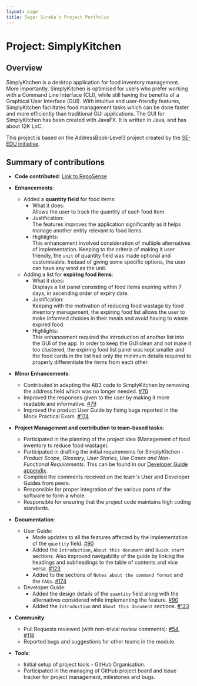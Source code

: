 ```yaml
---
layout: page
title: Sagar Sureka's Project Portfolio
---
```


# Project: SimplyKitchen

## Overview

SimplyKitchen is a desktop application for food inventory management.
More importantly, SimplyKitchen is optimised for users who prefer working with a Command Line Interface (CLI), while still having the benefits of a Graphical User Interface (GUI).
With intuitive and user-friendly features, SimplyKitchen facilitates food management tasks which can be done faster and more efficiently than traditional GUI applications.
The GUI for SimplyKitchen has been created with JavaFX. It is written in Java, and has about 12K LoC.

This project is based on the AddressBook-Level3 project created by the [SE-EDU initiative](https://se-education.org/).

## Summary of contributions

* **Code contributed**: [Link to RepoSense](https://nus-cs2103-ay2021s1.github.io/tp-dashboard/#breakdown=true&search=sagar&sort=groupTitle&sortWithin=title&since=2020-08-14&until=2020-11-09&timeframe=commit&mergegroup=&groupSelect=groupByRepos&checkedFileTypes=docs~functional-code~test-code~other)

* **Enhancements**:
  * Added a **quantity field** for food items:
    * What it does: <br>Allows the user to track the quantity of each food item.
    * Justification: <br>The features improves the application significantly as it helps manage another entity relevant to food items.
    * Highlights: <br>This enhancement involved consideration of multiple alternatives of implementation. 
    Keeping to the criteria of making it user friendly, the `unit` of quantity field was made optional and customisable. 
    Instead of giving some specific options, the user can have any word as the unit.
  * Adding a list for **expiring food items**:
    * What it does: <br>Displays a list panel consisting of food items expiring within 7 days, in ascending order of expiry date.
    * Justification: <br>Keeping with the motivation of reducing food wastage by food inventory management, the expiring food list allows the user to make informed choices in their meals and avoid having to waste expired food.
    * Highlights: <br>This enhancement required the introduction of another list into the GUI of the app.
    In order to keep the GUI clean and not make it too clustered, the expiring food list panel was kept smaller and the food cards in the list had only the minimum details required to properly differentiate the items from each other.

* **Minor Enhancements**:
  * Contributed in adapting the AB3 code to SimplyKitchen by removing the address field which was no longer needed. [\#70](https://github.com/AY2021S1-CS2103T-F13-4/tp/pull/70)
  * Improved the responses given to the user by making it more readable and informative. [\#79](https://github.com/AY2021S1-CS2103T-F13-4/tp/pull/79)  
  * Improved the product User Guide by fixing bugs reported in the Mock Practical Exam. [\#174](https://github.com/AY2021S1-CS2103T-F13-4/tp/pull/174)  

* **Project Management and contribution to team-based tasks**:
  * Participated in the planning of the project idea (Management of food inventory to reduce food wastage).
  * Participated in drafting the initial requirements for SimplyKitchen - *Product Scope, Glossary, User Stories, Use Cases and Non-Functional Requirements.* 
    This can be found in our [Developer Guide appendix](https://ay2021s1-cs2103t-f13-4.github.io/tp/DeveloperGuide.html#appendix-a-product-scope).
  * Compiled the comments received on the team's User and Developer Guides from peers.
  * Responsible for proper integration of the various parts of the software to form a whole.
  * Responsible for ensuring that the project code maintains high coding standards.

* **Documentation**:
  * User Guide:
    * Made updates to all the features affected by the implementation of the `quantity` field. [\#90](https://github.com/AY2021S1-CS2103T-F13-4/tp/pull/90)
    * Added the `Introduction`, `About this document` and `Quick start` sections. Also improved navigability of the guide by linking the headings and subheadings to the table of contents and vice versa. [\#123](https://github.com/AY2021S1-CS2103T-F13-4/tp/pull/123)     
    * Added to the sections of `Notes about the command format` and the `FAQs`. [\#174](https://github.com/AY2021S1-CS2103T-F13-4/tp/pull/174)                 
  * Developer Guide:
    * Added the design details of the `quantity` field along with the alternatives considered while implementing the feature. [\#90](https://github.com/AY2021S1-CS2103T-F13-4/tp/pull/90)
    * Added the `Introduction` and `About this document` sections. [\#123](https://github.com/AY2021S1-CS2103T-F13-4/tp/pull/123)

* **Community**:
  * Pull Requests reviewed (with non-trivial review comments): [\#54](https://github.com/AY2021S1-CS2103T-F13-4/tp/pull/54), [\#118](https://github.com/AY2021S1-CS2103T-F13-4/tp/pull/118)
  * Reported bugs and suggestions for other teams in the module.

* **Tools**:
  * Initial setup of project tools - GitHub Organisation.
  * Participated in the managing of GitHub project board and issue tracker for project management, milestones and bugs.
